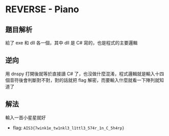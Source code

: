 # REVERSE - Piano
## 題目解析
給了 exe 和 dll 各一個，其中 dll 是 C# 寫的，也是程式的主要邏輯

## 逆向
用 dnspy 打開後就等於直接讀 C# 了，也沒做什麼混淆，程式邏輯就是輸入十四個音符後會判斷對不對，對的話就把 flag 解密，而要輸入什麼就看一下陣列就知道了

## 解法
輸入一首小星星就好

* flag: `AIS3{7wink1e_tw1nkl3_l1ttl3_574r_1n_C_5h4rp}`
